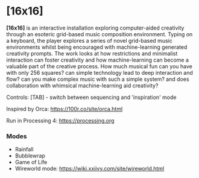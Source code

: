 # [16x16]

**[16x16]** is an interactive installation exploring computer-aided creativity through an esoteric grid-based music composition environment. Typing on a keyboard, the player explores a series of novel grid-based music environments whilst being encouraged with machine-learning generated creativity prompts. The work looks at how restrictions and minimalist interaction can foster creativity and how machine-learning can become a valuable part of the creative process. How much musical fun can you have with only 256 squares? can simple technology lead to deep interaction and flow? can you make complex music with such a simple system? and does collaboration with whimsical machine-learning aid creativity?

Controls:
[TAB] - switch between sequencing and 'inspiration' mode

Inspired by Orca: https://100r.co/site/orca.html

Run in Processing 4: https://processing.org



### Modes

- Rainfall
- Bubblewrap
- Game of Life
- Wireworld mode: https://wiki.xxiivv.com/site/wireworld.html
